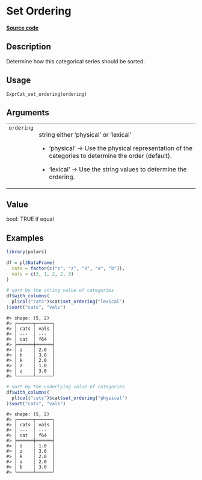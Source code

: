 

# Set Ordering

[**Source code**](https://github.com/pola-rs/r-polars/tree/8387e0a88c6889e6449b053999aada405c241066/R/expr__categorical.R#L26)

## Description

Determine how this categorical series should be sorted.

## Usage

<pre><code class='language-R'>ExprCat_set_ordering(ordering)
</code></pre>

## Arguments

<table>
<tr>
<td style="white-space: nowrap; font-family: monospace; vertical-align: top">
<code id="ExprCat_set_ordering_:_ordering">ordering</code>
</td>
<td>

string either ‘physical’ or ‘lexical’

<ul>
<li>

‘physical’ -\> Use the physical representation of the categories to
determine the order (default).

</li>
<li>

‘lexical’ -\> Use the string values to determine the ordering.

</li>
</ul>
</td>
</tr>
</table>

## Value

bool: TRUE if equal

## Examples

``` r
library(polars)

df = pl$DataFrame(
  cats = factor(c("z", "z", "k", "a", "b")),
  vals = c(3, 1, 2, 2, 3)
)

# sort by the string value of categories
df$with_columns(
  pl$col("cats")$cat$set_ordering("lexical")
)$sort("cats", "vals")
```

    #> shape: (5, 2)
    #> ┌──────┬──────┐
    #> │ cats ┆ vals │
    #> │ ---  ┆ ---  │
    #> │ cat  ┆ f64  │
    #> ╞══════╪══════╡
    #> │ a    ┆ 2.0  │
    #> │ b    ┆ 3.0  │
    #> │ k    ┆ 2.0  │
    #> │ z    ┆ 1.0  │
    #> │ z    ┆ 3.0  │
    #> └──────┴──────┘

``` r
# sort by the underlying value of categories
df$with_columns(
  pl$col("cats")$cat$set_ordering("physical")
)$sort("cats", "vals")
```

    #> shape: (5, 2)
    #> ┌──────┬──────┐
    #> │ cats ┆ vals │
    #> │ ---  ┆ ---  │
    #> │ cat  ┆ f64  │
    #> ╞══════╪══════╡
    #> │ z    ┆ 1.0  │
    #> │ z    ┆ 3.0  │
    #> │ k    ┆ 2.0  │
    #> │ a    ┆ 2.0  │
    #> │ b    ┆ 3.0  │
    #> └──────┴──────┘
